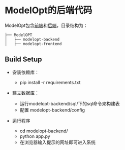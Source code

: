 # ModelOpt的后端代码

ModelOpt包含[前端](https://github.com/zju-vipa/modelopt-frontend.git)和[后端](https://github.com/zju-vipa/modelopt-backend.git)，目录结构为：
```
├── ModelOPT
│   ├── modelopt-backend
│   ├── modelopt-frontend
```

## Build Setup


- 安装依赖库：
    - pip install -r requirements.txt

- 建立数据库：
    - 运行modelopt-backend/sql/下的sql命令来构建表
    - 配置 modelopt-backend/config
- 运行程序
    - cd modelopt-backend/
    - python app.py
    - 在浏览器输入提示的网址即可进入系统